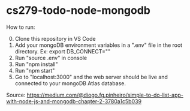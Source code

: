 # cs279-todo-node-mongodb

How to run:

0. Clone this repository in VS Code
1. Add your mongoDB environment variables in a ".env" file in the root directory. Ex: export DB_CONNECT="<insert connection url>"
2. Run "source .env" in console
3. Run "npm install"
4. Run "npm start"
5. Go to "localhost:3000" and the web server should be live and connected to your mongoDB Atlas database.

Source: https://medium.com/@diogo.fg.pinheiro/simple-to-do-list-app-with-node-js-and-mongodb-chapter-2-3780a1c5b039
